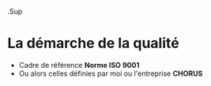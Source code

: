 .Sup

# La démarche de la qualité



* Cadre de référence **Norme ISO 9001**
* Ou alors celles définies par moi ou l'entreprise **CHORUS**

 